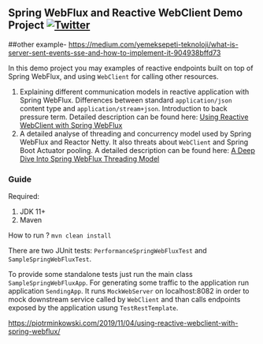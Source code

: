 ## Spring WebFlux and Reactive WebClient Demo Project [![Twitter](https://img.shields.io/twitter/follow/piotr_minkowski.svg?style=social&logo=twitter&label=Follow%20Me)](https://twitter.com/piotr_minkowski)
##other example- https://medium.com/yemeksepeti-teknoloji/what-is-server-sent-events-sse-and-how-to-implement-it-904938bffd73

In this demo project you may examples of reactive endpoints built on top of Spring WebFlux, and using `WebClient` for calling other resources.
1. Explaining different communication models in reactive application with Spring WebFlux. Differences between standard `application/json` content type and `application/stream+json`. Introduction to back pressure term. Detailed description can be found here: [Using Reactive WebClient with Spring WebFlux](https://piotrminkowski.com/2019/11/04/using-reactive-webclient-with-spring-webflux/)
2. A detailed analyse of threading and concurrency model used by Spring WebFlux and Reactor Netty. It also threats about `WebClient` and Spring Boot Actuator pooling. A detailed description can be found here: [A Deep Dive Into Spring WebFlux Threading Model](https://piotrminkowski.com/2020/03/30/a-deep-dive-into-spring-webflux-threading-model/)

### Guide

Required:
1. JDK 11+
2. Maven

How to run ?
`mvn clean install`

There are two JUnit tests: `PerformanceSpringWebFluxTest` and `SampleSpringWebFluxTest`.

To provide some standalone tests just run the main class `SampleSpringWebFluxApp`.
For generating some traffic to the application run application `SendingApp`. It runs `MockWebServer` on localhost:8082 in order to mock downstream service called by `WebClient` and than calls endpoints exposed by the application usung `TestRestTemplate`.


https://piotrminkowski.com/2019/11/04/using-reactive-webclient-with-spring-webflux/